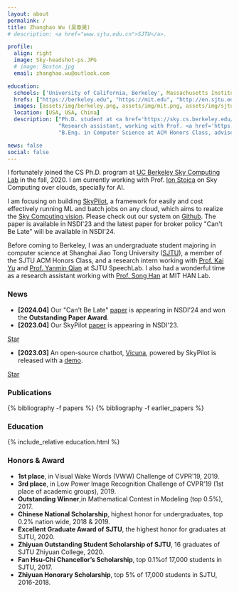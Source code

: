 ```yaml
---
layout: about
permalink: /
title: Zhanghao Wu (吴章昊)
# description: <a href="www.sjtu.edu.cn">SJTU</a>.

profile:
  align: right
  image: Sky-headshot-ps.JPG
  # image: Boston.jpg
  email: zhanghao.wu@outlook.com

education:
  schools: ['University of California, Berkeley', Massachusetts Institute Technology, Shanghai Jiao Tong University]
  hrefs: ["https://berkeley.edu", "https://mit.edu", "http://en.sjtu.edu.cn"]
  images: [assets/img/berkeley.png, assets/img/mit.png, assets/img/sjtu.png]
  location: [USA, USA, China]
  description: ["Ph.D. student at <a href='https://sky.cs.berkeley.edu/'>Sky Computing Lab</a> (aka RISELab, AMPLab). Aug. 2020 - Present",
                "Research assistant, working with Prof. <a href='https://songhan.mit.edu'>Song Han</a>. Jul. 2019 - Jan. 2020.",
                "B.Eng. in Computer Science at ACM Honors Class, advised by <a href='http://www.cs.sjtu.edu.cn/en/PeopleDetail.aspx?id=140'>Yong Yu</a>. Sep. 2016 - Jun. 2020."]

news: false
social: false
---
```


I fortunately joined the CS Ph.D. program at [UC Berkeley Sky Computing Lab](https://sky.cs.berkeley.edu/) in the fall, 2020. I am currently working with Prof. [Ion Stoica](http://people.eecs.berkeley.edu/~istoica/) on Sky Computing over clouds, specially for AI. 

I am focusing on building [SkyPilot](https://skypilot.readthedocs.io/en/latest/), a framework for easily and cost effectively running ML and batch jobs on any cloud, which aims to realize the [Sky Computing vision](https://sigops.org/s/conferences/hotos/2021/papers/hotos21-s02-stoica.pdf). Please check out our system on [Github](https://github.com/skypilot-org/skypilot). The paper is available in NSDI'23 and the latest paper for broker policy "Can't Be Late" will be available in NSDI'24.

Before coming to Berkeley, I was an undergraduate student majoring in computer science at Shanghai Jiao Tong University ([SJTU](http://en.sjtu.edu.cn/)), a member of the SJTU ACM Honors Class, and a research intern working with [Prof. Kai Yu](https://speechlab.sjtu.edu.cn/members/kai_yu) and [Prof. Yanmin Qian](https://speechlab.sjtu.edu.cn/members/yanmin_qian) at SJTU SpeechLab. I also had a wonderful time as a research assistant working with [Prof. Song Han](https://songhan.mit.edu) at MIT HAN Lab.

<!-- My research interests lie in **efficient deep learning**, especially for **natural language processing** and **speech**, and **system**. -->



### News

* **[2024.04]** Our "Can't Be Late" [paper](https://www.usenix.org/system/files/nsdi24-wu-zhanghao.pdf) is appearing in NSDI'24 and won the **Outstanding Paper Award**.
* **[2023.04]** Our SkyPilot [paper](https://www.usenix.org/conference/nsdi23/presentation/yang-zongheng) is appearing in NSDI'23.
<!-- Place this tag where you want the button to render. -->
<a class="github-button" href="https://github.com/skypilot-org/skypilot" data-show-count="true" aria-label="Star skypilot-org/skypilot on GitHub">Star</a>
* **[2023.03]** An open-source chatbot, [Vicuna](https://vicuna.lmsys.org), powered by SkyPilot is released with a [demo](https://chat.lmsys.org). 
<!-- Place this tag where you want the button to render. -->
<a class="github-button" href="https://github.com/lm-sys/FastChat" data-show-count="true" aria-label="Star lm-sys/FastChat on GitHub">Star</a>

### Publications
{% bibliography -f papers %}
{% bibliography -f earlier_papers %}

### Education

{% include_relative education.html %}



### Honors & Award
* **1st place**, in Visual Wake Words (VWW) Challenge of CVPR'19, 2019.
* **3rd place**, in Low Power Image Recognition Challenge of CVPR'19 (1st place of academic groups), 2019.
* **Outstanding Winner**,in Mathematical Contest in Modeling (top 0.5%), 2017.
* **Chinese National Scholarship**, highest honor for undergraduates, top 0.2% nation wide, 2018 & 2019.
* **Excellent Graduate Award of SJTU**, the highest honor for graduates at SJTU, 2020.
* **Zhiyuan Outstanding Student Scholarship of SJTU**, 16 graduates of SJTU Zhiyuan College, 2020.
* **Fan Hsu-Chi Chancellor’s Scholarship**, top 0.1%of 17,000 students in SJTU, 2017.
* **Zhiyuan Honorary Scholarship**, top 5% of 17,000 students in SJTU, 2016-2018.

